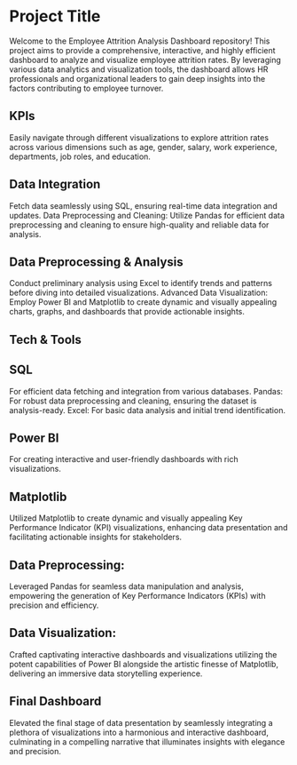 
# Project Title
Welcome to the Employee Attrition Analysis Dashboard repository! This project aims to provide a comprehensive, interactive, and highly efficient dashboard to analyze and visualize employee attrition rates. By leveraging various data analytics and visualization tools, the dashboard allows HR professionals and organizational leaders to gain deep insights into the factors contributing to employee turnover.



## KPIs 
Easily navigate through different visualizations to explore attrition rates across various dimensions such as age, gender, salary, work experience, departments, job roles, and education.
## Data Integration
 Fetch data seamlessly using SQL, ensuring real-time data integration and updates. Data Preprocessing and Cleaning: Utilize Pandas for efficient data preprocessing and cleaning to ensure high-quality and reliable data for analysis. 
## Data Preprocessing & Analysis

Conduct preliminary analysis using Excel to identify trends and patterns before diving into detailed visualizations. Advanced Data Visualization: Employ Power BI and Matplotlib to create dynamic and visually appealing charts, graphs, and dashboards that provide actionable insights.
## Tech & Tools




## SQL

 For efficient data fetching and integration from various databases. Pandas: For robust data preprocessing and cleaning, ensuring the dataset is analysis-ready. Excel: For basic data analysis and initial trend identification.
## Power BI
For creating interactive and user-friendly dashboards with rich visualizations.
## Matplotlib
Utilized Matplotlib to create dynamic and visually appealing Key Performance Indicator (KPI) visualizations, enhancing data presentation and facilitating actionable insights for stakeholders.
##  Data Preprocessing: 

Leveraged Pandas for seamless data manipulation and analysis, empowering the generation of Key Performance Indicators (KPIs) with precision and efficiency.
##  Data Visualization: 
Crafted captivating interactive dashboards and visualizations utilizing the potent capabilities of Power BI alongside the artistic finesse of Matplotlib, delivering an immersive data storytelling experience.
## Final Dashboard
Elevated the final stage of data presentation by seamlessly integrating a plethora of visualizations into a harmonious and interactive dashboard, culminating in a compelling narrative that illuminates insights with elegance and precision.